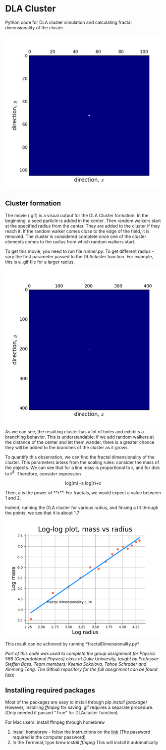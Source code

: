 # DLA Cluster
Python code for DLA cluster simulation and calculating fractal dimensionality of the cluster. 

<p align="center">
  <img src="/images/movie.gif" width="500">
</p>

## Cluster formation 
The movie (.gif) is a visual output for the DLA Cluster formation. In the beginning, a seed particle is added in the center. Then random walkers start at the specified radius from the center. They are added to the cluster if they reach it. If the random walker comes close to the edge of the field, it is removed. The cluster is considered complete once one of the cluster elements comes to the radius from which random walkers start.

To get this movie, you need to run file *runner.py*. To get different radius - vary the first parameter passed to the DLAcluster function. For example, this is a .gif file for a larger radius.

<p align="center">
  <img src="/images/movie_small.gif" width="500">
</p>


As we can see, the resulting cluster has a lot of holes and exhibits a branching behavior. This is understandable: if we add random walkers at the distance of the center and let them wander, there is a greater chance they will be added to the branches of the cluster as it grows.

 To quantify this observation, we can find the fractal dimensionality of the cluster. This parameters arises from the scaling rules: consider the mass of the objects. We can see that for a line mass is proportional to **r**, and for disk to **r<sup>2</sup>**. Therefore, consider expression 
<p align="center"> log(m)=a log(r)+c </p>
Then, a is the power of **r**. For fractals, we would expect a value between 1 and 2. 

Indeed, running the DLA cluster for various radius, and finsing a fit through the points, we see that it is about 1.7
<p align="center">
  <img src="/images/fractalDim.png" width="500">
</p>
This result can be achieved by running *fractalDimensionality.py*


*Part of this code was used to complete the group assignment for Physics 566 (Computational Physics) class at Duke University, taught by Professor Steffen Bass. Team members: Ksenia Sokolova, Tahoe Schrader and Xinmeng Tong. The Github repository for the full assignment can be found [here](https://github.com/tahoeschrader/PHYS566_group4_project-1a_walk-diffusion-cluster)*

## Installing required packages
Most of the packages are easy to install through *pip install (package)*
However, installing *ffmpeg* for saving .gif requires a separate procedure. (Only needed if passed "True" for DLAcluster function)

For Mac users: install ffmpeg through homebrew
1. Install homebrew - folow the instructions on the [link](https://brew.sh)
(The password required is the computer password)
2. In the Terminal, type 
*brew install ffmpeg*
This will install it automatically



